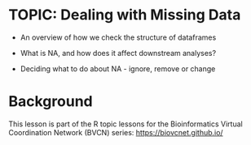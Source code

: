 # TOPIC: Dealing with Missing Data

* An overview of how we check the structure of dataframes

* What is NA, and how does it affect downstream analyses?

* Deciding what to do about NA - ignore, remove or change

# Background

This lesson is part of the R topic lessons for the Bioinformatics Virtual Coordination Network (BVCN) series: https://biovcnet.github.io/
